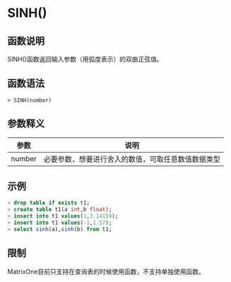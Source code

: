 # **SINH()**

## **函数说明**

SINH()函数返回输入参数（用弧度表示）的双曲正弦值。


## **函数语法**

```
> SINH(number)
```
## **参数释义**
|  参数   | 说明  |
|  ----  | ----  |
| number | 必要参数，想要进行舍入的数值，可取任意数值数据类型 |

## **示例**

```sql
> drop table if exists t1;
> create table t1(a int,b float);
> insert into t1 values(1,3.14159);
> insert into t1 values(-1,1.57);
> select sinh(a),sinh(b) from t1;

```

## **限制**
MatrixOne目前只支持在查询表的时候使用函数，不支持单独使用函数。